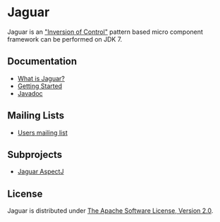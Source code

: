 Jaguar
==========
Jaguar is an ["Inversion of Control"](http://martinfowler.com/bliki/InversionOfControl.html) 
pattern based micro component framework can be performed on JDK 7.

Documentation
-------------
* [What is Jaguar?](https://github.com/eiichiro/jaguar/wiki/)
* [Getting Started](https://github.com/eiichiro/jaguar/wiki/)
* [Javadoc](http://apidocs.eiichiro.org/jaguar/)

Mailing Lists
-------------
* [Users mailing list](http://groups.google.com/group/jaguar-users)

Subprojects
-----------
* [Jaguar AspectJ](https://github.com/eiichiro/jaguar-aspectj)

License
-------
Jaguar is distributed under [The Apache Software License, Version 2.0](http://www.apache.org/licenses/LICENSE-2.0).
